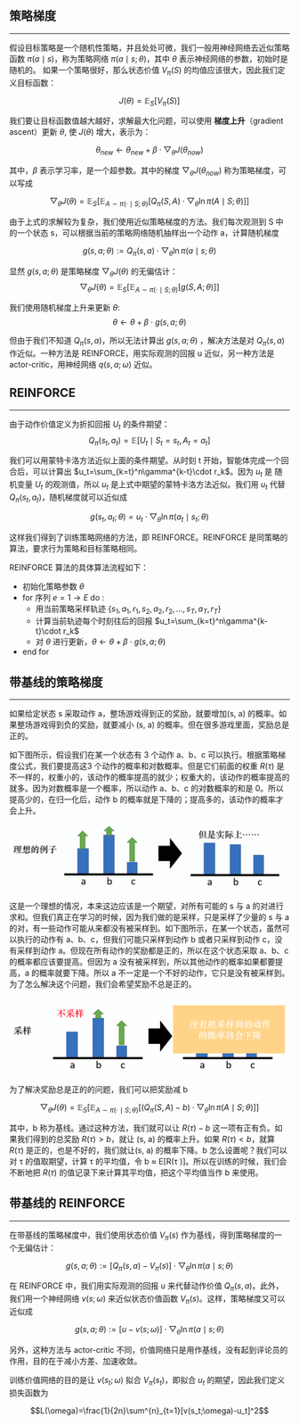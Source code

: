 ## 策略梯度
---
假设目标策略是一个随机性策略，并且处处可微，我们一般用神经网络去近似策略函数 $\pi(a\mid s)$，称为策略网络 $\pi(a\mid s;\theta)$，其中  $\theta$ 表示神经网络的参数，初始时是随机的。
如果一个策略很好，那么状态价值 $V_\pi(S)$ 的均值应该很大，因此我们定义目标函数：

$$J(\theta)=\mathbb E_S\left[V_\pi(S) \right]$$

我们要让目标函数值越大越好，求解最大化问题，可以使用 **梯度上升**（gradient ascent）更新 $\theta$, 使 $J(\theta)$ 增大，表示为：

$$\theta_{new}\gets \theta_{new}+\beta\cdot\bigtriangledown_\theta J(\theta_{now})$$

其中，$\beta$ 表示学习率，是一个超参数。其中的梯度 $\bigtriangledown_\theta J(\theta_{now})$ 称为策略梯度，可以写成

$$\bigtriangledown_\theta J(\theta)=\mathbb{E}_S\left[\mathbb{E}_{A\sim\pi(\cdot\mid S;\theta)}\left[Q_\pi(S,A)\cdot\bigtriangledown_\theta\ln\pi(A\mid S;\theta)\right]\right]$$

由于上式的求解较为复杂，我们使用近似策略梯度的方法。我们每次观测到 S 中的一个状态 s，可以根据当前的策略网络随机抽样出一个动作 a，计算随机梯度

$$g(s,a;\theta):=Q_\pi(s,a)\cdot\bigtriangledown_\theta\ln\pi(a\mid s;\theta)$$

显然 $g(s,a;\theta)$ 是策略梯度 $\bigtriangledown_\theta J(\theta)$ 的无偏估计：
$$\bigtriangledown_\theta J(\theta)=\mathbb{E}_S\left[\mathbb{E}_{A\sim\pi(\cdot\mid S;\theta)}[g(S,A;\theta)]\right]$$

我们使用随机梯度上升来更新 $\theta$:
$$\theta\gets \theta+\beta\cdot g(s,a;\theta)$$

但由于我们不知道 $Q_\pi(s,a)$，所以无法计算出 $g(s,a;\theta)$ ，解决方法是对 $Q_\pi(s,a)$ 作近似。一种方法是 REINFORCE，用实际观测的回报 u
 近似，另一种方法是 actor-critic，用神经网络 $q(s,a;\omega)$ 近似。

## REINFORCE
---
由于动作价值定义为折扣回报 $U_t$ 的条件期望：
$$Q_\pi(s_t,a_t)=\mathbb E[U_t\mid S_t=s_t,A_t=a_t]$$

我们可以用蒙特卡洛方法近似上面的条件期望。从时刻 t 开始，智能体完成一个回合后，可以计算出 $u_t=\sum_{k=t}^n\gamma^{k-t}\cdot r_k$。因为 $u_t$ 是 随机变量 $U_t$ 的观测值，所以 $u_t$ 是上式中期望的蒙特卡洛方法近似。我们用 $u_t$ 代替 $Q_\pi(s_t,a_t)$，随机梯度就可以近似成

$$g(s_t,a_t;\theta)=u_t\cdot\bigtriangledown_\theta\ln\pi(a_t\mid s_t;\theta)$$

这样我们得到了训练策略网络的方法，即 REINFORCE。REINFORCE 是同策略的算法，要求行为策略和目标策略相同。


REINFORCE 算法的具体算法流程如下：

* 初始化策略参数 $\theta$
* for 序列 $e=1 \to E$ do :
    * 用当前策略采样轨迹 $\{s_1,a_1,r_1,s_2,a_2,r_2,\dots,s_T,a_T,r_T\}$
    * 计算当前轨迹每个时刻往后的回报 $u_t=\sum_{k=t}^n\gamma^{k-t}\cdot r_k$
    * 对 $\theta$ 进行更新，$\theta\gets \theta+\beta\cdot g(s,a;\theta)$
* end for

## 带基线的策略梯度
---
如果给定状态 s 采取动作 a，整场游戏得到正的奖励，就要增加(s, a) 的概率。如果整场游戏得到负的奖励，就要减小 (s, a) 的概率。但在很多游戏里面，奖励总是正的。

如下图所示，假设我们在某一个状态有 3 个动作 a、b、c 可以执行。根据策略梯度公式，我们要提高这3 个动作的概率和对数概率。但是它们前面的权重 $R(\tau)$ 是不一样的，权重小的，该动作的概率提高的就少；权重大的，该动作的概率提高的就多。因为对数概率是一个概率，所以动作 a、b、c 的对数概率的和是 0。所以提高少的，在归一化后，动作 b 的概率就是下降的；提高多的，该动作的概率才会上升。

![image](../assets/baseline1.png)

这是一个理想的情况，本来这边应该是一个期望，对所有可能的 s 与 a 的对进行求和。但我们真正在学习的时候，因为我们做的是采样，只是采样了少量的 s 与 a 的对，有一些动作可能从来都没有被采样到。如下图所示，在某一个状态，虽然可以执行的动作有 a、b、c，但我们可能只采样到动作 b 或者只采样到动作 c，没有采样到动作 a。但现在所有动作的奖励都是正的，所以在这个状态采取 a、b、c 的概率都应该要提高。但因为 a 没有被采样到，所以其他动作的概率如果都要提高，a 的概率就要下降。所以 a 不一定是一个不好的动作，它只是没有被采样到。为了怎么解决这个问题，我们会希望奖励不总是正的。

![image](../assets/baseline2.png)

为了解决奖励总是正的的问题，我们可以把奖励减 b

$$\bigtriangledown_\theta J(\theta)=\mathbb{E}_S\left[\mathbb{E}_{A\sim\pi(\cdot\mid S;\theta)}\left[(Q_\pi(S,A)-b)\cdot\bigtriangledown_\theta\ln\pi(A\mid S;\theta)\right]\right]$$

其中，b 称为基线。通过这种方法，我们就可以让 $R(\tau)-b$ 这一项有正有负。如果我们得到的总奖励 $R(\tau)>b$，就让 (s, a) 的概率上升。如果 $R(\tau)<b$，就算 $R(\tau)$ 是正的，也是不好的，我们就让(s, a) 的概率下降。b 怎么设置呢？我们可以对 τ 的值取期望，计算 τ 的平均值，令 b ≈ E[R(τ )]。所以在训练的时候，我们会不断地把 $R(\tau)$ 的值记录下来计算其平均值，把这个平均值当作 b 来使用。

## 带基线的 REINFORCE
---
在带基线的策略梯度中，我们使用状态价值 $V_\pi(s)$ 作为基线，得到策略梯度的一个无偏估计：

$$g(s,a;\theta):=[Q_\pi(s,a)-V_\pi(s)]\cdot\bigtriangledown_\theta\ln\pi(a\mid s;\theta)$$

在 REINFORCE 中，我们用实际观测的回报 u 来代替动作价值 $Q_\pi(s,a)$。此外，我们用一个神经网络 $v(s;\omega)$ 来近似状态价值函数 $V_\pi(s)$。这样，策略梯度又可以近似成

$$g(s,a;\theta):=[u-v(s;\omega)]\cdot\bigtriangledown_\theta\ln\pi(a\mid s;\theta)$$

另外，这种方法与 actor-critic 不同，价值网络只是用作基线，没有起到评论员的作用，目的在于减小方差、加速收敛。

训练价值网络的目的是让 $v(s_t;\omega)$ 拟合 $V_\pi(s_t)$，即拟合 $u_t$ 的期望，因此我们定义损失函数为

$$L(\omega)=\frac{1}{2n}\sum^{n}_{t=1}[v(s_t;\omega)-u_t]^2$$